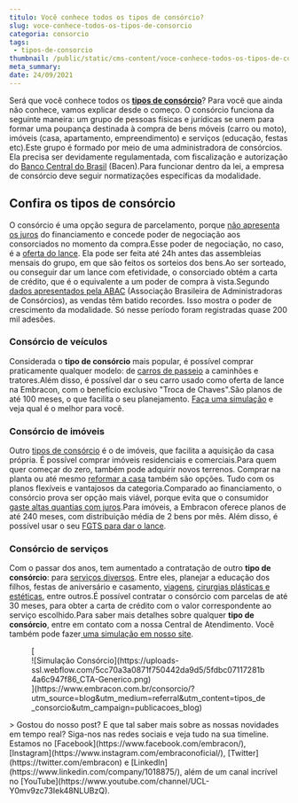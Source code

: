 ```yaml
---
titulo: Você conhece todos os tipos de consórcio?
slug: voce-conhece-todos-os-tipos-de-consorcio
categoria: consorcio
tags:
 - tipos-de-consorcio
thumbnail: /public/static/cms-content/voce-conhece-todos-os-tipos-de-consorcio.jpg
meta_summary: 
date: 24/09/2021
---
```

Será que você conhece todos os [**tipos de consórcio**](https://www.embracon.com.br/blog/9-duvidas-mais-comuns-sobre-consorcio)? Para você que ainda não conhece, vamos explicar desde o começo. O consórcio funciona da seguinte maneira: um grupo de pessoas físicas e jurídicas se unem para formar uma poupança destinada à compra de bens móveis (carro ou moto), imóveis (casa, apartamento, empreendimento) e serviços (educação, festas etc).Este grupo é formado por meio de uma administradora de consórcios. Ela precisa ser devidamente regulamentada, com fiscalização e autorização do [Banco Central do Brasil](https://www.bcb.gov.br/pre/composicao/ac.asp) (Bacen).Para funcionar dentro da lei, a empresa de consórcio deve seguir normatizações específicas da modalidade.

Confira os tipos de consórcio
-----------------------------

O consórcio é uma opção segura de parcelamento, porque [não apresenta os juros](https://www.embracon.com.br/blog/consorcio-nao-tem-juros-entenda) do financiamento e concede poder de negociação aos consorciados no momento da compra.Esse poder de negociação, no caso, é a [oferta do lance](https://www.embracon.com.br/blog/como-funcionam-os-tipos-de-lances-no-consorcio). Ela pode ser feita até 24h antes das assembleias mensais do grupo, em que são feitos os sorteios dos bens.Ao ser sorteado, ou conseguir dar um lance com efetividade, o consorciado obtém a carta de crédito, que é o equivalente a um poder de compra à vista.Segundo [dados apresentados pela ABAC](http://abac.org.br/imprensa/press-releases-detalhe&id=215) (Associação Brasileira de Administradoras de Consórcios), as vendas têm batido recordes. Isso mostra o poder de crescimento da modalidade. Só nesse período foram registradas quase 200 mil adesões.

### Consórcio de veículos

Considerada o **tipo de consórcio** mais popular, é possível comprar praticamente qualquer modelo: de [carros de passeio](https://www.embracon.com.br/blog/duvidas-frequentes-consorcio-de-carro) a caminhões e tratores.Além disso, é possível dar o seu carro usado como oferta de lance na Embracon, com o benefício exclusivo "Troca de Chaves".São planos de até 100 meses, o que facilita o seu planejamento. [Faça uma simulação](http://www.embracon.com.br/ecommerce) e veja qual é o melhor para você.

### Consórcio de imóveis

Outro [tipos de consórcio](https://www.embracon.com.br/blog/consorcio-de-imoveis-vale-a-pena) é o de imóveis, que facilita a aquisição da casa própria. É possível comprar imóveis residenciais e comerciais.Para quem quer começar do zero, também pode adquirir novos terrenos. Comprar na planta ou até mesmo [reformar a casa](https://www.embracon.com.br/blog/afinal-vale-a-pena-fazer-um-consorcio-para-reformar-a-casa) também são opções. Tudo com os planos flexíveis e vantajosos da categoria.Comparado ao financiamento, o consórcio prova ser opção mais viável, porque evita que o consumidor [gaste altas quantias com juros](https://www.embracon.com.br/blog/consorcio-nao-tem-juros-entenda).Para imóveis, a Embracon oferece planos de até 240 meses, com distribuição média de 2 bens por mês. Além disso, é possível usar o seu [FGTS para dar o lance](https://www.embracon.com.br/conhecaoconsorcio/minha-cota-de-imovel-foi-contemplada-como-utilizar-o-fgts).

### Consórcio de serviços

Com o passar dos anos, tem aumentado a contratação de outro **tipo de consórcio**: para [serviços diversos](https://www.embracon.com.br/blog/consorcio-de-servicos-tudo-o-que-voce-precisa-saber-sobre-o-assunto). Entre eles, planejar a educação dos filhos, festas de aniversário e casamento, [viagens](https://www.embracon.com.br/blog/4-coisas-que-voce-precisa-fazer-se-quiser-viajar-todo-ano), [cirurgias plásticas e estéticas](https://www.embracon.com.br/blog/5-duvidas-sobre-o-consorcio-de-cirurgia), entre outros.É possível contratar o consórcio com parcelas de até 30 meses, para obter a carta de crédito com o valor correspondente ao serviço escolhido.Para saber mais detalhes sobre qualquer **tipo de consórcio**, entre em contato com a nossa Central de Atendimento. Você também pode fazer[ uma simulação em nosso site](http://www.embracon.com.br/ecommerce).

<figure class="w-richtext-figure-type-image w-richtext-align-center">[<div>![Simulação Consórcio](https://uploads-ssl.webflow.com/5cc70a3a0871f750442da9d5/5fdbc07117281b4a6c947f86_CTA-Generico.png)</div>](https://www.embracon.com.br/consorcio/?utm_source=blog&utm_medium=referral&utm_content=tipos_de_consorcio&utm_campaign=publicacoes_blog)</figure>> Gostou do nosso post? E que tal saber mais sobre as nossas novidades em tempo real? Siga-nos nas redes sociais e veja tudo na sua timeline. Estamos no [Facebook](https://www.facebook.com/embracon/), [Instagram](https://www.instagram.com/embraconoficial/), [Twitter](https://twitter.com/embracon) e [LinkedIn](https://www.linkedin.com/company/1018875/), além de um canal incrível no [YouTube](https://www.youtube.com/channel/UCL-Y0mv9zc73Iek48NLUBzQ).

